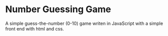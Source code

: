# Number Guessing Game
A simple guess-the-number (0-10) game writen in JavaScript with a simple front end with html and css.
